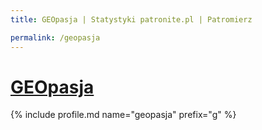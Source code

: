 ```yaml
---
title: GEOpasja | Statystyki patronite.pl | Patromierz

permalink: /geopasja
---
```


# [GEOpasja](https://patronite.pl/geopasja)

{% include profile.md name="geopasja" prefix="g" %}
